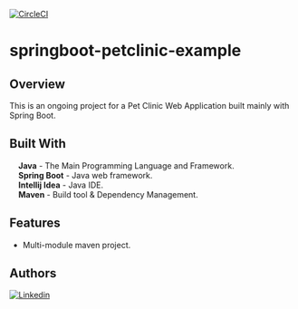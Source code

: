 [![CircleCI](https://dl.circleci.com/status-badge/img/gh/Ibrah-salama/sfg-pet-clinicv2/tree/main.svg?style=svg&circle-token=b0ebff7e8fa2c126da6a9c02a727eb1afaab8d7a)](https://dl.circleci.com/status-badge/redirect/gh/Ibrah-salama/sfg-pet-clinicv2/tree/main)

# springboot-petclinic-example
## Overview  
This is an ongoing project for a Pet Clinic Web Application built mainly with Spring Boot.
 
## Built With  
&nbsp;&nbsp;&nbsp;&nbsp;**Java** - The Main Programming Language and Framework.  
&nbsp;&nbsp;&nbsp;&nbsp;**Spring Boot** - Java web framework.   
&nbsp;&nbsp;&nbsp;&nbsp;**Intellij Idea** - Java IDE.  
&nbsp;&nbsp;&nbsp;&nbsp;**Maven** - Build tool & Dependency Management.   

## Features
- Multi-module maven project.


## Authors  
[![Linkedin](https://img.shields.io/badge/LinkedIn-0077B5?style=for-the-badge&logo=linkedin&logoColor=white&label=Ibrahim%20Salama)](https://www.linkedin.com/in/ibrahim-salama/)